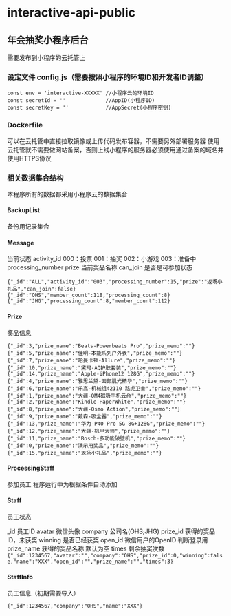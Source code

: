 # interactive-api-public
## 年会抽奖小程序后台
需要发布到小程序的云托管上
### 设定文件 config.js（需要按照小程序的环境ID和开发者ID调整）
```
const env = 'interactive-XXXXX' //小程序云的环境ID
const secretId = ''				//AppID(小程序ID)
const secretKey = ''			//AppSecret(小程序密钥)
```

### Dockerfile
可以在云托管中直接拉取镜像或上传代码发布容器，不需要另外部署服务器
使用云托管就不需要做网站备案，否则上线小程序的服务器必须使用通过备案的域名并使用HTTPS协议

### 相关数据集合结构
本程序所有的数据都采用小程序云的数据集合

#### BackupList
备份用记录集合

#### Message
当前状态 
activity_id 000：投票 001：抽奖 002：小游戏 003：准备中
processing_number
prize 当前奖品名称
can_join 是否是可参加状态
```
{"_id":"ALL","activity_id":"003","processing_number":15,"prize":"返场小礼品","can_join":false}
{"_id":"OHS","member_count":118,"processing_count":8}
{"_id":"JHG","processing_count":8,"member_count":112}
```

#### Prize
奖品信息
```
{"_id":3,"prize_name":"Beats-Powerbeats Pro","prize_memo":""}
{"_id":5,"prize_name":"佳明-本能系列户外表","prize_memo":""}
{"_id":7,"prize_name":"哈曼卡顿-Allure","prize_memo":""}
{"_id":10,"prize_name":"黛珂-AQ护肤套装","prize_memo":""}
{"_id":14,"prize_name":"Apple-iPhone12 128G","prize_memo":""}
{"_id":4,"prize_name":"雅思兰黛-面部肌光精华","prize_memo":""}
{"_id":6,"prize_name":"乐高-机械组42110 路虎卫士","prize_memo":""}
{"_id":1,"prize_name":"大疆-OM4磁吸手机云台","prize_memo":""}
{"_id":2,"prize_name":"Kindle-PaperWhite","prize_memo":""}
{"_id":8,"prize_name":"大疆-Osmo Action","prize_memo":""}
{"_id":9,"prize_name":"戴森-吸尘器","prize_memo":""}
{"_id":13,"prize_name":"华为-P40 Pro 5G 8G+128G","prize_memo":""}
{"_id":12,"prize_name":"大疆-机甲大师","prize_memo":""}
{"_id":11,"prize_name":"Bosch-多功能破壁机","prize_memo":""}
{"_id":0,"prize_name":"演示用奖品","prize_memo":""}
{"_id":15,"prize_name":"返场小礼品","prize_memo":""}
```

#### ProcessingStaff
参加员工 程序运行中为根据条件自动添加

#### Staff
员工状态

_id 员工ID
avatar 微信头像
company 公司名(OHS;JHG)
prize_id 获得的奖品ID，未获奖
winning 是否已经获奖
open_id 微信用户的OpenID 判断登录用
prize_name 获得的奖品名称 默认为空
times 剩余抽奖次数
`{"_id":1234567,"avatar":"","company":"OHS","prize_id":0,"winning":false,"name":"XXX","open_id":"","prize_name":"","times":3}`


#### StaffInfo
员工信息（初期需要导入）

`{"_id":1234567,"company":"OHS","name":"XXX"}`
